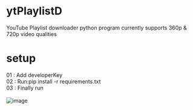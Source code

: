 # ytPlaylistD
YouTube Playlist downloader python program currently supports 360p & 720p video qualities 
# setup
01 : Add developerKey \
02 : Run:pip install -r requirements.txt\
03 : Finally run\
\
![image](https://user-images.githubusercontent.com/46297277/120934423-f72e8e80-c71b-11eb-8d99-665bb78d6604.png)
